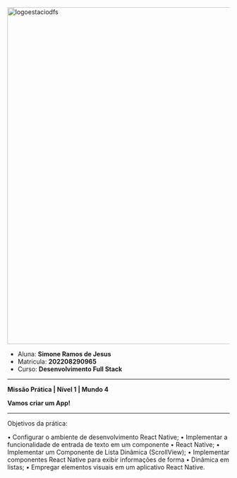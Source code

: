 


<img width="762" alt="logoestaciodfs" src="https://user-images.githubusercontent.com/104142117/204535322-571ae0a5-b475-4441-83b2-06ba02d9930d.png">


- Aluna: **Simone Ramos de Jesus**
- Matricula: **202208290965**
- Curso: **Desenvolvimento Full Stack**


---

**Missão Prática | Nível 1 | Mundo 4**


**Vamos criar um App!**

---

Objetivos da prática:

   •	Configurar o ambiente de desenvolvimento React Native;
   •	Implementar a funcionalidade de entrada de texto em um componente
   •	React Native;
   •	Implementar um Componente de Lista Dinâmica (ScrollView);
   •	Implementar componentes React Native para exibir informações de forma
   •	Dinâmica em listas;
   •	Empregar elementos visuais em um aplicativo React Native.



